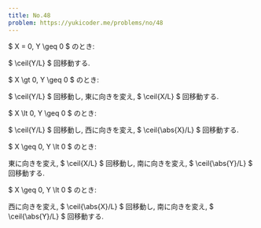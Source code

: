```yaml
---
title: No.48
problem: https://yukicoder.me/problems/no/48
---
```

$ X = 0, Y \geq 0 $ のとき:

$ \ceil{Y/L} $ 回移動する.

$ X \gt 0, Y \geq 0 $ のとき:

$ \ceil{Y/L} $ 回移動し, 東に向きを変え, $ \ceil{X/L} $ 回移動する.

$ X \lt 0, Y \geq 0 $ のとき:

$ \ceil{Y/L} $ 回移動し, 西に向きを変え, $ \ceil{\abs{X}/L} $ 回移動する.

$ X \geq 0, Y \lt 0 $ のとき:

東に向きを変え, $ \ceil{X/L} $ 回移動し, 南に向きを変え, $ \ceil{\abs{Y}/L} $ 回移動する.

$ X \geq 0, Y \lt 0 $ のとき:

西に向きを変え, $ \ceil{\abs{X}/L} $ 回移動し, 南に向きを変え, $ \ceil{\abs{Y}/L} $ 回移動する.
